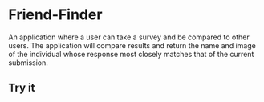# Friend-Finder

An application where a user can take a survey and be compared to other users.  The application will compare results and return the name and image of the individual whose response most closely matches that of the current submission. 

## Try it

